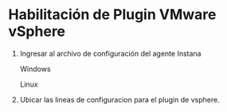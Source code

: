 # Habilitación de Plugin VMware vSphere

1. Ingresar al archivo de configuración del agente Instana

   Windows



   Linux


2. Ubicar las lineas de configuracion para el plugin de vsphere.






